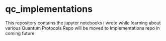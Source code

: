 # qc_implementations
This repository contains the jupyter notebooks i wrote while learning about various Quantum Protocols
Repo will be moved to Implementations repo in coming future